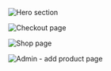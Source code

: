 ![Hero section](https://github.com/MohamedBoukthir/Ecommerce-ReactJs-Redux-Toolkit-Firebase/assets/124532428/dc2e7d25-cb79-4cd2-b02e-add5c728d36f)

![Checkout page](https://github.com/MohamedBoukthir/Ecommerce-ReactJs-Redux-Toolkit-Firebase/assets/124532428/d88b98b3-b0b6-45ab-956a-cc466b527baa)

![Shop page](https://github.com/MohamedBoukthir/Ecommerce-ReactJs-Redux-Toolkit-Firebase/assets/124532428/92fa6df2-74a5-4c55-a478-86bb4b487f76)

![Admin - add product page](https://github.com/MohamedBoukthir/Ecommerce-ReactJs-Redux-Toolkit-Firebase/assets/124532428/d281ba45-58d4-4b93-8419-f18d4350efd6)
